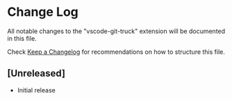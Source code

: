 # Change Log

All notable changes to the "vscode-git-truck" extension will be documented in this file.

Check [Keep a Changelog](http://keepachangelog.com/) for recommendations on how to structure this file.

## [Unreleased]

- Initial release